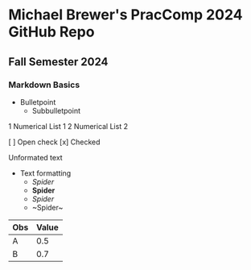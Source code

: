 # Michael Brewer's PracComp 2024 GitHub Repo
## Fall Semester 2024
### Markdown Basics

- Bulletpoint
	- Subbulletpoint

1 Numerical List 1
2 Numerical List 2

[ ] Open check
[x] Checked

Unformated text

- Text formatting
	- _Spider_
	- __Spider__
	- _*Spider*_
	- ~Spider~

| Obs | Value |
| --- | ----- |
| A   | 0.5   |
| B   | 0.7   |
